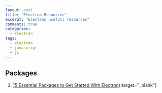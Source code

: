 ```yaml
---
layout: post
title: "Electron Resources"
excerpt: "Electron usefull resources"
comments: true
categories:
  - Electron
tags: 
  - electron
  - javascript
  - js
---
```


## Packages
1. [15 Essential Packages to Get Started With Electron](https://nodesource.com/blog/fifteen-essential-packages-to-get-started-with-electron/){:target="_blank"}
